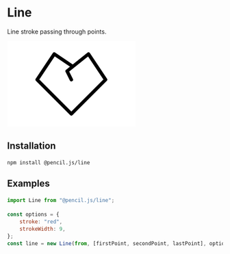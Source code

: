 # Line

Line stroke passing through points.

![Line example](../../media/examples/line.png)


## Installation

    npm install @pencil.js/line


## Examples

```js
import Line from "@pencil.js/line";

const options = {
    stroke: "red",
    strokeWidth: 9,
};
const line = new Line(from, [firstPoint, secondPoint, lastPoint], options);
```
